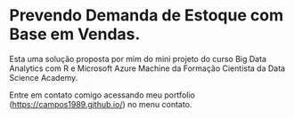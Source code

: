 # Prevendo Demanda de Estoque com Base em Vendas.

Esta uma solução proposta por mim do mini projeto do curso Big Data Analytics com R e Microsoft Azure Machine da Formação Cientista da Data Science Academy.

Entre em contato comigo acessando meu portfolio (https://campos1989.github.io/) no menu contato.
